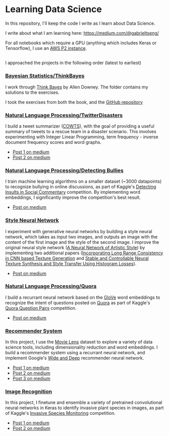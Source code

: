 # Learning Data Science 

In this repository, I'll keep the code I write as I learn about Data Science. 

I write about what I am learning here: 
https://medium.com/@gabrieltseng/

For all notebooks which require a GPU (anything which includes Keras or Tensorflow), I use an [AWS P2 instance](https://aws.amazon.com/ec2/instance-types/p2/). 

## 
I approached the projects in the following order (latest to earliest)

### [Bayesian Statistics/ThinkBayes](Bayesian_statistics/ThinkBayes)

I work through [Think Bayes](http://greenteapress.com/wp/think-bayes/) by Allen Downey. The folder contains my solutions
to the exercises.

I took the exercises from both the book, and the [GitHub repository](https://github.com/AllenDowney/ThinkBayes2)

### [Natural Language Processing/TwitterDisasters](Natural_Language_Processing/TwitterDisasters)

I build a tweet summarizer ([COWTS](http://dl.acm.org/citation.cfm?id=2914600)), with the goal of providing a useful summary of tweets to a rescue team in a disaster scenario. This involves experimenting with Integer Linear Programming, term frequency - inverse document frequency scores and word graphs. 

  * [Post 1 on medium](https://medium.com/@gabrieltseng/summarizing-tweets-in-a-disaster-e6b355a41732) 
  * [Post 2 on medium](https://medium.com/@gabrieltseng/summarizing-tweets-in-a-disaster-part-ii-67db021d378d)

### [Natural Language Processing/Detecting Bullies](Natural_Language_Processing/Detecting_Bullies)

I train machine learning algorithms on a smaller dataset (~3000 datapoints) to recognize bullying in online discussions, as part of Kaggle's [Detecting Insults in Social Commentary](https://www.kaggle.com/c/detecting-insults-in-social-commentary) competition. By implementing word embeddings, I significantly improve the competition's best result. 

  * [Post on medium](https://medium.com/towards-data-science/using-scikit-learn-to-find-bullies-c47a1045d92f)

### [Style Neural Network](Style_Neural_Network)

I experiment with generative neural networks by building a style neural network, which takes as input two images, and outputs an image with the content of the first image and the style of the second image. I improve the original neural style network ([A Neural Network of Artistic Style](https://arxiv.org/abs/1508.06576)) by implementing two additional papers ([Incorporating Long Range Consistency in CNN based Texture Generation](https://arxiv.org/pdf/1606.01286.pdf) and [Stable and Controllable Neural Texture Synthesis and Style Transfer Using Histogram Losses](https://arxiv.org/abs/1701.08893)). 

  * [Post on medium](https://medium.com/towards-data-science/montreal-painted-by-huang-gongwang-neural-style-networks-ec1697b2ac54) 
  
### [Natural Language Processing/Quora](Natural_Language_Processing/Quora)

I build a recurrant neural network based on the [GloVe](https://nlp.stanford.edu/projects/glove/) word embeddings to recognize the intent of questions posted on [Quora](https://www.quora.com) as part of Kaggle's [Quora Question Pairs](https://www.kaggle.com/c/quora-question-pairs) competition. 

  * [Post on medium](https://medium.com/towards-data-science/natural-language-processing-with-quora-9737b40700c8) 

### [Recommender System](Recommender_System)

In this project, I use the [Movie Lens](https://grouplens.org/datasets/movielens/) dataset to explore a variety of data science tools, including dimensionality reduction and word embeddings. I build a recommender system using a recurrant neural network, and implement Google's [Wide and Deep](https://arxiv.org/abs/1606.07792) recommender neural network. 

  * [Post 1 on medium](https://medium.com/@gabrieltseng/clustering-and-collaborative-filtering-visualizing-clusters-using-t-sne-f9718e7491e6)
  * [Post 2 on medium](https://medium.com/@gabrieltseng/clustering-and-collaborative-filtering-implementing-neural-networks-bccf2f9ff988) 
  * [Post 3 on medium](https://medium.com/towards-data-science/clustering-and-collaborative-filtering-using-word-embeddings-56ee60f0575d)

### [Image Recognition](Image_Recognition)

In this project, I finetune and ensemble a variety of pretrained convolutional neural networks in Keras to identify invasive plant species in images, as part of Kaggle's [Invasive Species Monitoring](https://www.kaggle.com/c/invasive-species-monitoring) competition. 

  * [Post 1 on medium](https://medium.com/@gabrieltseng/learning-about-data-science-building-an-image-classifier-3f8252952329)
  * [Post 2 on medium](https://medium.com/towards-data-science/learning-about-data-science-building-an-image-classifier-part-2-a7bcc6d5e825)
  


